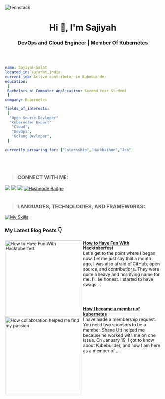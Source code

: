 ![techstack](https://user-images.githubusercontent.com/52347812/137624699-ce6bb7ee-eb84-46f1-ac69-c4b78b22db90.png)
<h1 align="center">Hi 👋, I'm Sajiyah</h1>
<h3 align="center">DevOps and Cloud Engineer | Member Of Kubernetes</h3>
<br></br>

 ```yaml
name: Sajiyah-Salat
located_in: Gujarat,India
current_job: Active contributor in Kubebuilder
education:
  [
  Bachelors of Computer Application: Second Year Student
  ]
company: Kubernetes

fields_of_interests:
  [
   "Open Source Devloper"
   "Kubernetes Expert"
    "Cloud",
    "DevOps",
    "Golang Devloper",
  ]
  
currently_preparing_for: ["Internship","Hackhathon","Job"]
```
<br></br>
>### CONNECT WITH ME: 
<!-- [![My socials](https://skillicons.dev/icons?i=linkedin,twitter,github)](https://skillicons.dev) -->
[<img src= "https://img.shields.io/twitter/follow/SajiyaSalat?label=Twitter&logo=twitter&style=for-the-badge&color=blue"/>][twitter]
[<img src="https://img.shields.io/badge/linkedin-%230077b5.svg?&style=for-the-badge&logo=linkedin&logoColor=white" />][linkedin]
[<img src ="https://img.shields.io/badge/github-%23333.svg?&style=for-the-badge&logo=github&logoColor=white"/>][github]
[![Hashnode Badge](https://img.shields.io/badge/-@sajiyahsalat-03a57a?style=flat-square&labelColor=000000&logo=Hashnode&link=https://sajiyah-salat.hashnode.dev/)](https://sajiyah-salat.hashnode.dev/)
<br></br> 
> ### LANGUAGES, TECHNOLOGIES, AND FRAMEWORKS:
[![My Skills](https://skillicons.dev/icons?i=aws,git,jenkins,linux,docker,kubernetes,java,go,ansible,prometheus,grafana&perline=6)](https://skillicons.dev)
 
 ### My Latest Blog Posts 👇
<!-- HASHNODE_BLOG:START -->
<p align="left">
<a href="https://sajiyah-salat.hashnode.dev/how-to-have-fun-with-hacktoberfest" title="How to Have Fun With Hacktoberfest"><img src="https://cdn.hashnode.com/res/hashnode/image/upload/v1666598991610/b_xmuTPLG.jpg?w=1600&h=840&fit=crop&crop=entropy&auto=compress,format&format=webp" alt="How to Have Fun With Hacktoberfest" width="250px" align="left" /></a>
<a href="https://sajiyah-salat.hashnode.dev/how-to-have-fun-with-hacktoberfest" title="How to Have Fun With Hacktoberfest"><strong>How to Have Fun With Hacktoberfest</strong></a>
<br/> Let's get to the point where I began now. Let me just say that a month ago, I was also afraid of GitHub, open source, and contributions. They were quite a heavy and horrifying name for me. I'll be honest. I started to have swags.... </p> <br><br/>

<a href="https://sajiyah-salat.hashnode.dev/how-i-became-a-member-in-kubernetes"><img src="https://cdn.hashnode.com/res/hashnode/image/upload/v1677860949509/4332e9a9-c00d-4d62-b640-10ace366f22e.jpeg?w=1600&h=840&fit=crop&crop=entropy&auto=compress,format&format=webp" alt="How collaboration helped me find my passion" width="250px" align="left" /></a>
<a href="https://sajiyah-salat.hashnode.dev/dummies-guide-to-tech" title="Dummies Guide to Tech"><strong>How I became a member of kubernetes</strong></a>
<br/> I have made a membership request. You need two sponsors to be a member. Shane Utt helped me because he worked with me on one issue. On January 19, I got to know about Kubebuilder, and now I am here as a member of.... </p><br/> <br/>


 [twitter]: https://twitter.com/SajiyaSalat
 [linkedin]: https://www.linkedin.com/in/sajiya-salat-0a2a78245
 [github]: https://github.com/Sajiyah-Salat

 
